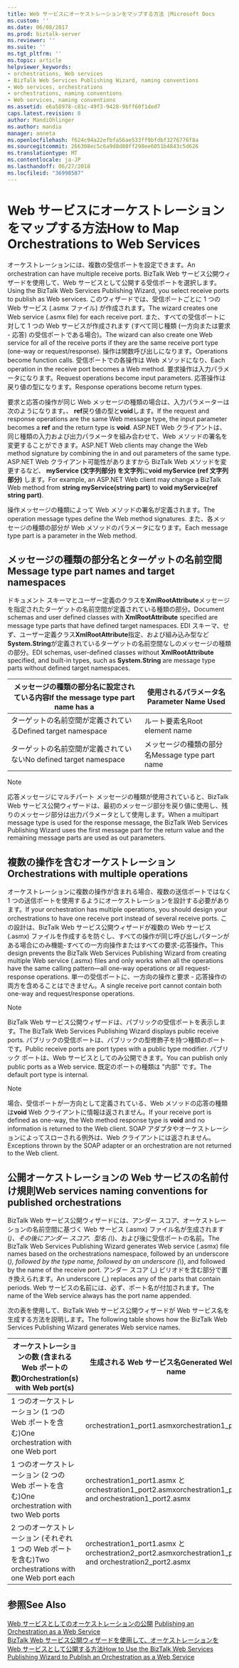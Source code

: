 ```yaml
---
title: Web サービスにオーケストレーションをマップする方法 |Microsoft Docs
ms.custom: ''
ms.date: 06/08/2017
ms.prod: biztalk-server
ms.reviewer: ''
ms.suite: ''
ms.tgt_pltfrm: ''
ms.topic: article
helpviewer_keywords:
- orchestrations, Web services
- BizTalk Web Services Publishing Wizard, naming conventions
- Web services, orchestrations
- orchestrations, naming conventions
- Web services, naming conventions
ms.assetid: e6a58978-c81c-49f3-9428-9bff60f1ded7
caps.latest.revision: 8
author: MandiOhlinger
ms.author: mandia
manager: anneta
ms.openlocfilehash: f624c94a22efbfa56ae533ff9bfdbf3276776f8a
ms.sourcegitcommit: 266308ec5c6a9d8d80ff298ee6051b4843c5d626
ms.translationtype: MT
ms.contentlocale: ja-JP
ms.lasthandoff: 06/27/2018
ms.locfileid: "36998587"
---
```

# <a name="how-to-map-orchestrations-to-web-services"></a><span data-ttu-id="eda37-102">Web サービスにオーケストレーションをマップする方法</span><span class="sxs-lookup"><span data-stu-id="eda37-102">How to Map Orchestrations to Web Services</span></span>
<span data-ttu-id="eda37-103">オーケストレーションには、複数の受信ポートを設定できます。</span><span class="sxs-lookup"><span data-stu-id="eda37-103">An orchestration can have multiple receive ports.</span></span> <span data-ttu-id="eda37-104">BizTalk Web サービス公開ウィザードを使用して、Web サービスとして公開する受信ポートを選択します。</span><span class="sxs-lookup"><span data-stu-id="eda37-104">Using the BizTalk Web Services Publishing Wizard, you select receive ports to publish as Web services.</span></span> <span data-ttu-id="eda37-105">このウィザードでは、受信ポートごとに 1 つの Web サービス (.asmx ファイル) が作成されます。</span><span class="sxs-lookup"><span data-stu-id="eda37-105">The wizard creates one Web service (.asmx file) for each receive port.</span></span> <span data-ttu-id="eda37-106">また、すべての受信ポートに対して 1 つの Web サービスが作成されます (すべて同じ種類 (一方向または要求 - 応答) の受信ポートである場合)。</span><span class="sxs-lookup"><span data-stu-id="eda37-106">The wizard can also create one Web service for all of the receive ports if they are the same receive port type (one-way or request/response).</span></span> <span data-ttu-id="eda37-107">操作は関数呼び出しになります。</span><span class="sxs-lookup"><span data-stu-id="eda37-107">Operations become function calls.</span></span> <span data-ttu-id="eda37-108">受信ポートでの各操作は Web メソッドになり、</span><span class="sxs-lookup"><span data-stu-id="eda37-108">Each operation in the receive port becomes a Web method.</span></span> <span data-ttu-id="eda37-109">要求操作は入力パラメータになります。</span><span class="sxs-lookup"><span data-stu-id="eda37-109">Request operations become input parameters.</span></span> <span data-ttu-id="eda37-110">応答操作は戻り値の型になります。</span><span class="sxs-lookup"><span data-stu-id="eda37-110">Response operations become return types.</span></span>  
  
 <span data-ttu-id="eda37-111">要求と応答の操作が同じ Web メッセージの種類の場合は、入力パラメーターは次のようになります。、 **ref**戻り値の型と**void**します。</span><span class="sxs-lookup"><span data-stu-id="eda37-111">If the request and response operations are the same Web message type, the input parameter becomes a **ref** and the return type is **void**.</span></span> <span data-ttu-id="eda37-112">ASP.NET Web クライアントは、同じ種類の入力および出力パラメータを組み合わせて、Web メソッドの署名を変更することができます。</span><span class="sxs-lookup"><span data-stu-id="eda37-112">ASP.NET Web clients may change the Web method signature by combining the in and out parameters of the same type.</span></span> <span data-ttu-id="eda37-113">ASP.NET Web クライアント可能性がありますから BizTalk Web メソッドを変更するなど、 **myService (文字列部分) を文字列**に**void myService (ref 文字列部分)** します。</span><span class="sxs-lookup"><span data-stu-id="eda37-113">For example, an ASP.NET Web client may change a BizTalk Web method from **string myService(string part)** to **void myService(ref string part)**.</span></span>  
  
 <span data-ttu-id="eda37-114">操作メッセージの種類によって Web メソッドの署名が定義されます。</span><span class="sxs-lookup"><span data-stu-id="eda37-114">The operation message types define the Web method signatures.</span></span> <span data-ttu-id="eda37-115">また、各メッセージの種類の部分が Web メソッドのパラメータになります。</span><span class="sxs-lookup"><span data-stu-id="eda37-115">Each message type part is a parameter in the Web method.</span></span>  
  
## <a name="message-type-part-names-and-target-namespaces"></a><span data-ttu-id="eda37-116">メッセージの種類の部分名とターゲットの名前空間</span><span class="sxs-lookup"><span data-stu-id="eda37-116">Message type part names and target namespaces</span></span>  
 <span data-ttu-id="eda37-117">ドキュメント スキーマとユーザー定義のクラスを**XmlRootAttribute**メッセージを指定されたターゲットの名前空間が定義されている種類の部分。</span><span class="sxs-lookup"><span data-stu-id="eda37-117">Document schemas and user defined classes with **XmlRootAttribute** specified are message type parts that have defined target namespaces.</span></span> <span data-ttu-id="eda37-118">EDI スキーマ、せず、ユーザー定義クラス**XmlRootAttribute**指定、および組み込み型など**System.String**が定義されているターゲットの名前空間なしのメッセージの種類の部分。</span><span class="sxs-lookup"><span data-stu-id="eda37-118">EDI schemas, user-defined classes without **XmlRootAttribute** specified, and built-in types, such as **System.String** are message type parts without defined target namespaces.</span></span>  
  
|<span data-ttu-id="eda37-119">メッセージの種類の部分名に設定されている内容</span><span class="sxs-lookup"><span data-stu-id="eda37-119">If the message type part name has a</span></span>|<span data-ttu-id="eda37-120">使用されるパラメータ名</span><span class="sxs-lookup"><span data-stu-id="eda37-120">Parameter Name Used</span></span>|  
|-----------------------------------------|-------------------------|  
|<span data-ttu-id="eda37-121">ターゲットの名前空間が定義されている</span><span class="sxs-lookup"><span data-stu-id="eda37-121">Defined target namespace</span></span>|<span data-ttu-id="eda37-122">ルート要素名</span><span class="sxs-lookup"><span data-stu-id="eda37-122">Root element name</span></span>|  
|<span data-ttu-id="eda37-123">ターゲットの名前空間が定義されていない</span><span class="sxs-lookup"><span data-stu-id="eda37-123">No defined target namespace</span></span>|<span data-ttu-id="eda37-124">メッセージの種類の部分名</span><span class="sxs-lookup"><span data-stu-id="eda37-124">Message type part name</span></span>|  
  
> [!NOTE]
>  <span data-ttu-id="eda37-125">応答メッセージにマルチパート メッセージの種類が使用されていると、BizTalk Web サービス公開ウィザードは、最初のメッセージ部分を戻り値に使用し、残りのメッセージ部分は出力パラメータとして使用します。</span><span class="sxs-lookup"><span data-stu-id="eda37-125">When a multipart message type is used for the response message, the BizTalk Web Services Publishing Wizard uses the first message part for the return value and the remaining message parts are used as out parameters.</span></span>  
  
## <a name="orchestrations-with-multiple-operations"></a><span data-ttu-id="eda37-126">複数の操作を含むオーケストレーション</span><span class="sxs-lookup"><span data-stu-id="eda37-126">Orchestrations with multiple operations</span></span>  
 <span data-ttu-id="eda37-127">オーケストレーションに複数の操作が含まれる場合、複数の送信ポートではなく 1 つの送信ポートを使用するようにオーケストレーションを設計する必要があります。</span><span class="sxs-lookup"><span data-stu-id="eda37-127">If your orchestration has multiple operations, you should design your orchestrations to have one receive port instead of several receive ports.</span></span> <span data-ttu-id="eda37-128">この設計は、BizTalk Web サービス公開ウィザードが複数の Web サービス (.asmx) ファイルを作成するを防ぐし、すべての操作が同じ呼び出しパターンがある場合にのみ機能-すべての一方向操作またはすべての要求-応答操作。</span><span class="sxs-lookup"><span data-stu-id="eda37-128">This design prevents the BizTalk Web Services Publishing Wizard from creating multiple Web service (.asmx) files and only works when all the operations have the same calling pattern—all one-way operations or all request-response operations.</span></span> <span data-ttu-id="eda37-129">単一の受信ポートに、一方向の操作と要求 - 応答操作の両方を含めることはできません。</span><span class="sxs-lookup"><span data-stu-id="eda37-129">A single receive port cannot contain both one-way and request/response operations.</span></span>  
  
> [!NOTE]
>  <span data-ttu-id="eda37-130">BizTalk Web サービス公開ウィザードは、パブリックの受信ポートを表示します。</span><span class="sxs-lookup"><span data-stu-id="eda37-130">The BizTalk Web Services Publishing Wizard displays public receive ports.</span></span> <span data-ttu-id="eda37-131">パブリックの受信ポートは、パブリックの型修飾子を持つ種類のポートです。</span><span class="sxs-lookup"><span data-stu-id="eda37-131">Public receive ports are port types with a public type modifier.</span></span> <span data-ttu-id="eda37-132">パブリック ポートは、Web サービスとしてのみ公開できます。</span><span class="sxs-lookup"><span data-stu-id="eda37-132">You can publish only public ports as a Web service.</span></span> <span data-ttu-id="eda37-133">既定のポートの種類は "内部" です。</span><span class="sxs-lookup"><span data-stu-id="eda37-133">The default port type is internal.</span></span>  
  
> [!NOTE]
>  <span data-ttu-id="eda37-134">場合、受信ポートが一方向として定義されている、Web メソッドの応答の種類は**void** Web クライアントに情報は返されません。</span><span class="sxs-lookup"><span data-stu-id="eda37-134">If your receive port is defined as one-way, the Web method response type is **void** and no information is returned to the Web client.</span></span> <span data-ttu-id="eda37-135">SOAP アダプタやオーケストレーションによってスローされる例外は、Web クライアントには返されません。</span><span class="sxs-lookup"><span data-stu-id="eda37-135">Exceptions thrown by the SOAP adapter or an orchestration are not returned to the Web client.</span></span>  
  
## <a name="web-services-naming-conventions-for-published-orchestrations"></a><span data-ttu-id="eda37-136">公開オーケストレーションの Web サービスの名前付け規則</span><span class="sxs-lookup"><span data-stu-id="eda37-136">Web services naming conventions for published orchestrations</span></span>  
 <span data-ttu-id="eda37-137">BizTalk Web サービス公開ウィザードには、アンダー スコア、オーケストレーションの名前空間に基づく Web サービス (.asmx) ファイル名が生成されます (*)、その後にアンダー スコア、型名 (\\*)、および後に受信ポートの名前。</span><span class="sxs-lookup"><span data-stu-id="eda37-137">The BizTalk Web Services Publishing Wizard generates Web service (.asmx) file names based on the orchestrations namespace, followed by an underscore (*), followed by the type name, followed by an underscore (\\*), and followed by the name of the receive port.</span></span> <span data-ttu-id="eda37-138">アンダー スコア (\_) ピリオドを含む部分で置き換えられます。</span><span class="sxs-lookup"><span data-stu-id="eda37-138">An underscore (\_) replaces any of the parts that contain periods.</span></span> <span data-ttu-id="eda37-139">Web サービスの名前には、必ず、ポート名が付加されます。</span><span class="sxs-lookup"><span data-stu-id="eda37-139">The name of the Web service always has the port name appended.</span></span>  
  
 <span data-ttu-id="eda37-140">次の表を使用して、BizTalk Web サービス公開ウィザードが Web サービス名を生成する方法を説明します。</span><span class="sxs-lookup"><span data-stu-id="eda37-140">The following table shows how the BizTalk Web Services Publishing Wizard generates Web service names.</span></span>  
  
|<span data-ttu-id="eda37-141">オーケストレーションの数 (含まれる Web ポートの数)</span><span class="sxs-lookup"><span data-stu-id="eda37-141">Orchestration(s) with Web port(s)</span></span>|<span data-ttu-id="eda37-142">生成される Web サービス名</span><span class="sxs-lookup"><span data-stu-id="eda37-142">Generated Web service name</span></span>|  
|-------------------------------------------|--------------------------------|  
|<span data-ttu-id="eda37-143">1 つのオーケストレーション (1 つの Web ポートを含む)</span><span class="sxs-lookup"><span data-stu-id="eda37-143">One orchestration with one Web port</span></span>|<span data-ttu-id="eda37-144">orchestration1_port1.asmx</span><span class="sxs-lookup"><span data-stu-id="eda37-144">orchestration1_port1.asmx</span></span>|  
|<span data-ttu-id="eda37-145">1 つのオーケストレーション (2 つの Web ポートを含む)</span><span class="sxs-lookup"><span data-stu-id="eda37-145">One orchestration with two Web ports</span></span>|<span data-ttu-id="eda37-146">orchestration1_port1.asmx と orchestration1_port2.asmx</span><span class="sxs-lookup"><span data-stu-id="eda37-146">orchestration1_port1.asmx and orchestration1_port2.asmx</span></span>|  
|<span data-ttu-id="eda37-147">2 つのオーケストレーション (それぞれ 1 つの Web ポートを含む)</span><span class="sxs-lookup"><span data-stu-id="eda37-147">Two orchestrations with one Web port each</span></span>|<span data-ttu-id="eda37-148">orchestration1_port1.asmx と orchestration2_port2.asmx</span><span class="sxs-lookup"><span data-stu-id="eda37-148">orchestration1_port1.asmx and orchestration2_port2.asmx</span></span>|  
  
## <a name="see-also"></a><span data-ttu-id="eda37-149">参照</span><span class="sxs-lookup"><span data-stu-id="eda37-149">See Also</span></span>  
 <span data-ttu-id="eda37-150">[Web サービスとしてのオーケストレーションの公開](../core/publishing-an-orchestration-as-a-web-service.md) </span><span class="sxs-lookup"><span data-stu-id="eda37-150">[Publishing an Orchestration as a Web Service](../core/publishing-an-orchestration-as-a-web-service.md) </span></span>  
 [<span data-ttu-id="eda37-151">BizTalk Web サービス公開ウィザードを使用して、オーケストレーションを Web サービスとして公開する方法</span><span class="sxs-lookup"><span data-stu-id="eda37-151">How to Use the BizTalk Web Services Publishing Wizard to Publish an Orchestration as a Web Service</span></span>](../core/publish-orchestration-as-web-service--biztalk-web-services-publishing-wizard.md)